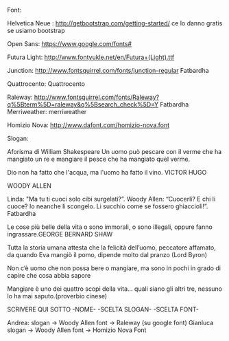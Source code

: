 Font:

Helvetica Neue : http://getbootstrap.com/getting-started/ ce lo danno gratis se usiamo bootstrap

Open Sans: https://www.google.com/fonts#

Futura Light: http://www.fontyukle.net/en/Futura+(Light).ttf

Junction: http://www.fontsquirrel.com/fonts/junction-regular
Fatbardha

Quattrocento: Quattrocento

Raleway: http://www.fontsquirrel.com/fonts/Raleway?q%5Bterm%5D=raleway&q%5Bsearch_check%5D=Y
Fatbardha 
Merriweather: merriweather

Homizio Nova: http://www.dafont.com/homizio-nova.font




Slogan:

Aforisma di William Shakespeare
Un uomo può pescare con il verme che ha mangiato un re e mangiare il pesce che ha mangiato quel verme.

Dio non ha fatto che l'acqua, ma l'uomo ha fatto il vino. VICTOR HUGO

WOODY ALLEN
 
Linda: "Ma tu ti cuoci solo cibi surgelati?”.
Woody Allen: “Cuocerli? E chi li cuoce? Io neanche li scongelo. Li succhio come se fossero ghiaccioli!”.
Fatbardha


Le cose più belle della vita o sono immorali, o sono illegali, oppure fanno ingrassare.GEORGE BERNARD SHAW

Tutta la storia umana attesta che la felicità dell’uomo, peccatore affamato, da quando Eva mangiò il pomo, dipende molto dal pranzo (Lord Byron)

Non c’è uomo che non possa bere o mangiare, ma sono in pochi in grado di capire che cosa abbia sapore

Mangiare è uno dei quattro scopi della vita... quali siano gli altri tre, nessuno lo ha mai saputo.(proverbio cinese)

SCRIVERE QUI SOTTO -NOME- -SCELTA SLOGAN- -SCELTA FONT-

Andrea: 	slogan -> Woody Allen
		font -> Raleway (su google font)
Gianluca	slogan -> Woody Allen
		font -> Homizio Nova Font


